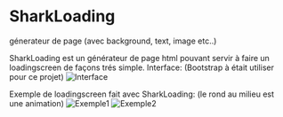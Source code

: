 # SharkLoading
génerateur de page (avec background, text, image etc..)

SharkLoading est un générateur de page html pouvant servir à faire un loadingscreen de façons trés simple.
Interface: (Bootstrap à était utiliser pour ce projet)
![Interface](https://github.com/SharkiPro/SharkLoading/blob/master/exemples/Interface.png?raw=true)

Exemple de loadingscreen fait avec SharkLoading: (le rond au milieu est une animation)
![Exemple1](https://github.com/SharkiPro/SharkLoading/blob/master/exemples/Exemple%201.png?raw=true)
![Exemple2](https://github.com/SharkiPro/SharkLoading/blob/master/exemples/Exemple%202.png?raw=true)
